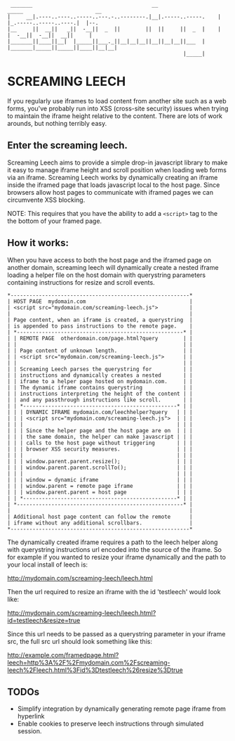 	 _______                                      __                    _____                       __    
	|     __|.----..----..-----..---.-..--------.|__|.-----..-----.    |     |_.-----..-----..----.|  |--.
	|__     ||  __||   _||  -__||  _  ||        ||  ||     ||  _  |    |       |  -__||  -__||  __||     |
	|_______||____||__|  |_____||___._||__|__|__||__||__|__||___  |    |_______|_____||_____||____||__|__|
	                                                        |_____|                                       

SCREAMING LEECH
===============

If you regularly use iframes to load content from another site such as a web 
forms, you've probably run into XSS (cross-site security) issues when trying
to maintain the iframe height relative to the content. There are lots of
work arounds, but nothing terribly easy.

Enter the screaming leech.
--------------------------

Screaming Leech aims to provide a simple drop-in javascript library to make it
easy to manage iframe height and scroll position when loading web forms via
an iframe. Screaming Leech works by dynamically creating an iframe inside the
iframed page that loads javascript local to the host page. Since browsers allow
host pages to communicate with iframed pages we can circumvente XSS blocking.

NOTE: This requires that you have the ability to add a `<script>` tag to the
the bottom of your framed page.

How it works:
-------------

When you have access to both the host page and the iframed page on another
domain, screaming leech will dynamically create a nested iframe loading a helper
file on the host domain with querystring parameters containing instructions for
resize and scroll events.

	*---------------------------------------------------------*
	| HOST PAGE  mydomain.com                                 |
	| <script src="mydomain.com/screaming-leech.js">          |
	|                                                         |
	| Page content, when an iframe is created, a querystring  |
	| is appended to pass instructions to the remote page.    |
	| *-----------------------------------------------------* |
	| | REMOTE PAGE  otherdomain.com/page.html?query        | |
	| |                                                     | |
	| | Page content of unknown length.                     | |
	| | <script src="mydomain.com/screaming-leech.js">      | |
	| |                                                     | |
	| | Screaming Leech parses the querystring for          | |
	| | instructions and dynamically creates a nested       | |
	| | iframe to a helper page hosted on mydomain.com.     | |
	| | The dynamic iframe contains querystring             | |
	| | instructions interpreting the height of the content | |
	| | and any passthrough instructions like scroll.       | |
	| | *-------------------------------------------------* | |
	| | | DYNAMIC IFRAME mydomain.com/leechhelper?query   | | |
	| | | <script src="mydomain.com/screaming-leech.js">  | | |
	| | |                                                 | | |
	| | | Since the helper page and the host page are on  | | |
	| | | the same domain, the helper can make javascript | | |
	| | | calls to the host page without triggering       | | |
	| | | browser XSS security measures.                  | | |
	| | |                                                 | | |
	| | | window.parent.parent.resize();                  | | |
	| | | window.parent.parent.scrollTo();                | | |
	| | |                                                 | | |
	| | | window = dynamic iframe                         | | |
	| | | window.parent = remote page iframe              | | |
	| | | window.parent.parent = host page                | | |
	| | *-------------------------------------------------* | |
	| *-----------------------------------------------------* |
	|                                                         |
	| Additional host page content can follow the remote      |
	| iframe without any additional scrollbars.               |
	*---------------------------------------------------------*
  
The dynamically created iframe requires a path to the leech helper along with 
querystring instructions url encoded into the source of the iframe. So for 
example if you wanted to resize your iframe dynamically and the path to your 
local install of leech is:

http://mydomain.com/screaming-leech/leech.html

Then the url required to resize an iframe with the id 'testleech' would look like:

http://mydomain.com/screaming-leech/leech.html?id=testleech&resize=true

Since this url needs to be passed as a querystring parameter in your iframe src,
the full src url should look something like this:

http://example.com/framedpage.html?leech=http%3A%2F%2Fmydomain.com%2Fscreaming-leech%2Fleech.html%3Fid%3Dtestleech%26resize%3Dtrue

TODOs
-----

* Simplify integration by dynamically generating remote page iframe from hyperlink
* Enable cookies to preserve leech instructions through simulated session.